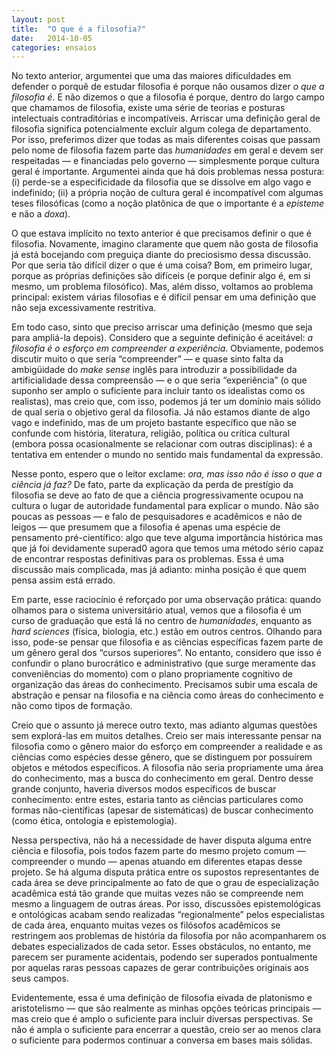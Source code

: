 ```yaml
---
layout: post
title:  "O que é a filosofia?"
date:   2014-10-05
categories: ensaios
---
```


No texto anterior, argumentei que uma das maiores dificuldades em defender o porquê de estudar filosofia é porque não ousamos dizer _o que a filosofia é_. E não dizemos o que a filosofia é porque, dentro do largo campo que chamamos de filosofia, existe uma série de teorias e posturas intelectuais contraditórias e incompatíveis. Arriscar uma definição geral de filosofia significa potencialmente excluir algum colega de departamento. Por isso, preferimos dizer que todas as mais diferentes coisas que passam pelo nome de filosofia fazem parte das _humanidades_ em geral e devem ser respeitadas — e financiadas pelo governo — simplesmente porque cultura geral é importante. Argumentei ainda que há dois problemas nessa postura: (i) perde-se a especificidade da filosofia que se dissolve em algo vago e indefinido; (ii) a própria noção de cultura geral é incompatível com algumas teses filosóficas (como a noção platônica de que o importante é a _episteme_ e não a _doxa_).

O que estava implícito no texto anterior é que precisamos definir o que é filosofia. Novamente, imagino claramente que quem não gosta de filosofia já está bocejando com preguiça diante do preciosismo dessa discussão. Por que seria tão difícil dizer o que é uma coisa? Bom, em primeiro lugar, porque as próprias definições são difíceis (e porque definir algo é, em si mesmo, um problema filosófico). Mas, além disso, voltamos ao problema principal: existem várias filosofias e é difícil pensar em uma definição que não seja excessivamente restritiva.

Em todo caso, sinto que preciso arriscar uma definição (mesmo que seja para ampliá-la depois). Considero que a seguinte definição é aceitável: _a filosofia é o esforço em compreender a experiência_. Obviamente, podemos discutir muito o que seria “compreender” — e quase sinto falta da ambigüidade do _make sense_ inglês para introduzir a possibilidade da artificialidade dessa compreensão — e o que seria “experiência” (o que suponho ser amplo o suficiente para incluir tanto os idealistas como os realistas), mas creio que, com isso, podemos já ter um domínio mais sólido de qual seria o objetivo geral da filosofia. Já não estamos diante de algo vago e indefinido, mas de um projeto bastante específico que não se confunde com história, literatura, religião, política ou crítica cultural (embora possa ocasionalmente se relacionar com outras disciplinas): é a tentativa em entender o mundo no sentido mais fundamental da expressão.

Nesse ponto, espero que o leitor exclame: _ora, mas isso não é isso o que a ciência já faz?_ De fato, parte da explicação da perda de prestígio da filosofia se deve ao fato de que a ciência progressivamente ocupou na cultura o lugar de autoridade fundamental para explicar o mundo. Não são poucas as pessoas — e falo de pesquisadores e acadêmicos e não de leigos — que presumem que a filosofia é apenas uma espécie de pensamento pré-científico: algo que teve alguma importância histórica mas que já foi devidamente superad0 agora que temos uma método sério capaz de encontrar respostas definitivas para os problemas. Essa é uma discussão mais complicada, mas já adianto: minha posição é que quem pensa assim está errado.

Em parte, esse raciocínio é reforçado por uma observação prática: quando olhamos para o sistema universitário atual, vemos que a filosofia é um curso de graduação que está lá no centro de _humanidades_, enquanto as _hard sciences_ (física, biologia, etc.) estão em outros centros. Olhando para isso, pode-se pensar que filosofia e as ciências específicas fazem parte de um gênero geral dos “cursos superiores”. No entanto, considero que isso é confundir o plano burocrático e administrativo (que surge meramente das conveniências do momento) com o plano propriamente cognitivo de organização das áreas do conhecimento. Precisamos subir uma escala de abstração e pensar na filosofia e na ciência como áreas do conhecimento e não como tipos de formação.

Creio que o assunto já merece outro texto, mas adianto algumas questões sem explorá-las em muitos detalhes. Creio ser mais interessante pensar na filosofia como o gênero maior do esforço em compreender a realidade e as ciências como espécies desse gênero, que se distinguem por possuírem objetos e métodos específicos. A filosofia não seria propriamente uma área do conhecimento, mas a busca do conhecimento em geral. Dentro desse grande conjunto, haveria diversos modos específicos de buscar conhecimento: entre estes, estaria tanto as ciências particulares como formas não-científicas (apesar de sistemáticas) de buscar conhecimento (como ética, ontologia e epistemologia).

Nessa perspectiva, não há a necessidade de haver disputa alguma entre ciência e filosofia, pois todos fazem parte do mesmo projeto comum — compreender o mundo — apenas atuando em diferentes etapas desse projeto. Se há alguma disputa prática entre os supostos representantes de cada área se deve principalmente ao fato de que o grau de especialização acadêmica está tão grande que muitas vezes não se compreende nem mesmo a linguagem de outras áreas. Por isso, discussões epistemológicas e ontológicas acabam sendo realizadas “regionalmente” pelos especialistas de cada área, enquanto muitas vezes os filósofos acadêmicos se restringem aos problemas de história da filosofia por não acompanharem os debates especializados de cada setor. Esses obstáculos, no entanto, me parecem ser puramente acidentais, podendo ser superados pontualmente por aquelas raras pessoas capazes de gerar contribuições originais aos seus campos.

Evidentemente, essa é uma definição de filosofia eivada de platonismo e aristotelismo — que são realmente as minhas opções teóricas principais — mas creio que é amplo o suficiente para incluir diversas perspectivas. Se não é ampla o suficiente para encerrar a questão, creio ser ao menos clara o suficiente para podermos continuar a conversa em bases mais sólidas.